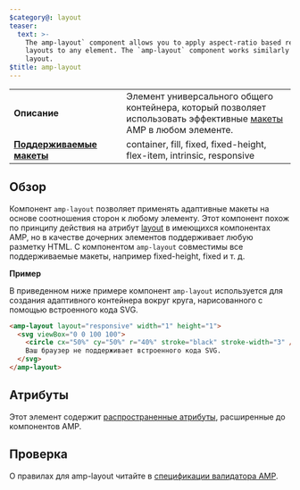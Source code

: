 ```yaml
---
$category@: layout
teaser:
  text: >-
    The amp-layout` component allows you to apply aspect-ratio based responsive
    layouts to any element. The `amp-layout` component works similarly to the
    layout.
$title: amp-layout
---
```


<!--
       Copyright 2016 The AMP HTML Authors. All Rights Reserved.

       Licensed under the Apache License, Version 2.0 (the "License");
     you may not use this file except in compliance with the License.
     You may obtain a copy of the License at

     http://www.apache.org/licenses/LICENSE-2.0

     Unless required by applicable law or agreed to in writing, software
     distributed under the License is distributed on an "AS-IS" BASIS,
     WITHOUT WARRANTIES OR CONDITIONS OF ANY KIND, either express or implied.
     See the License for the specific language governing permissions and
     limitations under the License.
-->

<table>
  <tr>
    <td width="40%"><strong>Описание</strong></td>
    <td>Элемент универсального общего контейнера, который позволяет использовать эффективные <a href="../../../documentation/guides-and-tutorials/develop/style_and_layout/control_layout.md#the-layout-attribute">макеты</a> AMP в любом элементе.</td>
  </tr>
  <tr>
    <td class="col-fourty"><strong><a href="../../../documentation/guides-and-tutorials/develop/style_and_layout/control_layout.md">Поддерживаемые макеты</a></strong></td>
    <td>container, fill, fixed, fixed-height, flex-item, intrinsic, responsive</td>
  </tr>
</table>

## Обзор <a name="overview"></a>

Компонент `amp-layout` позволяет применять адаптивные макеты на основе соотношения сторон к любому элементу. Этот компонент похож по принципу действия на атрибут [layout](../../../documentation/guides-and-tutorials/develop/style_and_layout/control_layout.md#the-layout-attribute) в имеющихся компонентах AMP, но в качестве дочерних элементов поддерживает любую разметку HTML. С компонентом `amp-layout` совместимы все поддерживаемые макеты, например fixed-height, fixed и т. д.

**Пример**

В приведенном ниже примере компонент `amp-layout` используется для создания адаптивного контейнера вокруг круга, нарисованного с помощью встроенного кода SVG.

```html
<amp-layout layout="responsive" width="1" height="1">
  <svg viewBox="0 0 100 100">
    <circle cx="50%" cy="50%" r="40%" stroke="black" stroke-width="3" />
    Ваш браузер не поддерживает встроенного кода SVG.
  </svg>
</amp-layout>
```

## Атрибуты <a name="attributes"></a>

Этот элемент содержит [распространенные атрибуты](../../../documentation/guides-and-tutorials/learn/common_attributes.md), расширенные до компонентов AMP.

## Проверка <a name="validation"></a>

О правилах для amp-layout читайте в [спецификации валидатора AMP](https://github.com/ampproject/amphtml/blob/master/validator/validator-main.protoascii).
